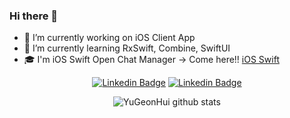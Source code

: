 ### Hi there 👋
- 🔭 I’m currently working on iOS Client App
- 🌱 I’m currently learning RxSwift, Combine, SwiftUI
- :mortar_board: I'm iOS Swift Open Chat Manager -> Come here!! [iOS Swift](https://ios-swift.notion.site/iOS-Swift-8054f9ce4e4d4f96960a7058abcc3cd8) 


<div align=center>

[![Linkedin Badge](https://img.shields.io/badge/-LinkedIn-blue?style=flat-square&logo=Linkedin&logoColor=white&link=https://www.linkedin.com/in/YuGeonHui/)](https://www.linkedin.com/in/YuGeonHui/) 
[![Linkedin Badge](https://img.shields.io/badge/-LinkedIn-blue?style=flat-square&logo=Linkedin&logoColor=white&link=https://www.linkedin.com/in/YuGeonHui/)](https://www.linkedin.com/in/YuGeonHui/) 

![YuGeonHui github stats](https://github-readme-stats.vercel.app/api?username=YuGeonHui&show_icons=true&theme=radical)
</div>


